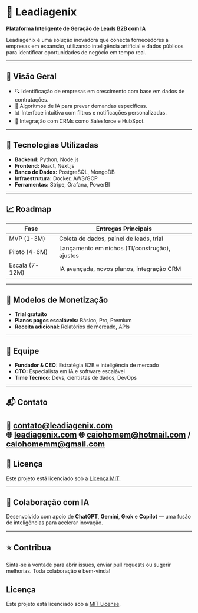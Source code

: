 # 🚀 Leadiagenix

**Plataforma Inteligente de Geração de Leads B2B com IA**

Leadiagenix é uma solução inovadora que conecta fornecedores a empresas em expansão, utilizando inteligência artificial e dados públicos para identificar oportunidades de negócio em tempo real.

---

## 📌 Visão Geral

- 🔍 Identificação de empresas em crescimento com base em dados de contratações.
- 🤖 Algoritmos de IA para prever demandas específicas.
- 📊 Interface intuitiva com filtros e notificações personalizadas.
- 🔗 Integração com CRMs como Salesforce e HubSpot.

---

## 🧠 Tecnologias Utilizadas

- **Backend:** Python, Node.js  
- **Frontend:** React, Next.js  
- **Banco de Dados:** PostgreSQL, MongoDB  
- **Infraestrutura:** Docker, AWS/GCP  
- **Ferramentas:** Stripe, Grafana, PowerBI

---

## 📈 Roadmap

| Fase         | Entregas Principais                          |
|--------------|----------------------------------------------|
| MVP (1-3M)   | Coleta de dados, painel de leads, trial      |
| Piloto (4-6M)| Lançamento em nichos (TI/construção), ajustes|
| Escala (7-12M)| IA avançada, novos planos, integração CRM   |

---

## 💼 Modelos de Monetização

- **Trial gratuito**
- **Planos pagos escaláveis:** Básico, Pro, Premium
- **Receita adicional:** Relatórios de mercado, APIs

---

## 👥 Equipe

- **Fundador & CEO:** Estratégia B2B e inteligência de mercado  
- **CTO:** Especialista em IA e software escalável  
- **Time Técnico:** Devs, cientistas de dados, DevOps

---

## 📬 Contato

📧 contato@leadiagenix.com  
🌐 [leadiagenix.com](https://leadiagenix.com)
🌐 caiohomem@hotmail.com / caiohomemm@gmail.com
---

## 📄 Licença

Este projeto está licenciado sob a [Licença MIT](LICENSE).

---

## 🤝 Colaboração com IA

Desenvolvido com apoio de **ChatGPT**, **Gemini**, **Grok** e **Copilot** — uma fusão de inteligências para acelerar inovação.

---

## ⭐ Contribua

Sinta-se à vontade para abrir issues, enviar pull requests ou sugerir melhorias. Toda colaboração é bem-vinda!


## Licença
Este projeto está licenciado sob a [MIT License](LICENSE).
